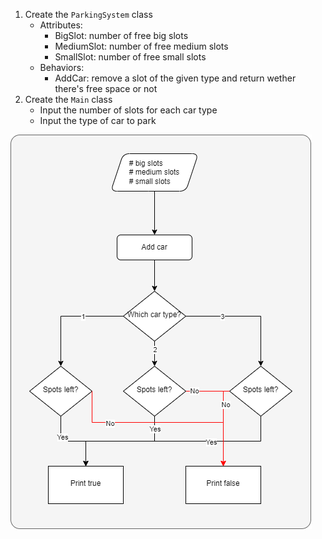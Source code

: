 1. Create the `ParkingSystem` class
   - Attributes:
      - BigSlot: number of free big slots
      - MediumSlot: number of free medium slots
      - SmallSlot: number of free small slots
    - Behaviors:
      - AddCar: remove a slot of the given type and return wether there's free space or not
2. Create the `Main` class
   - Input the number of slots for each car type
   - Input the type of car to park

![Flowchart](flowchart.png)